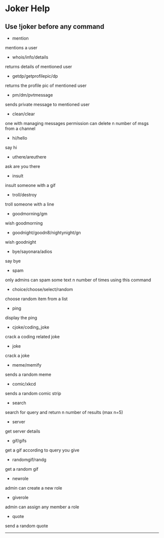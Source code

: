 # Joker Help
## Use !joker before any command
- mention

mentions a user
- whois/info/details

returns details of mentioned user
- getdp/getprofilepic/dp

returns the profile pic of mentioned user
- pm/dm/pvtmessage

sends private message to mentioned user
- clean/clear

one with managing messages permission can delete n number of msgs from a channel
- hi/hello

say hi
- uthere/areuthere

ask are you there
- insult

insult someone with a gif
- troll/destroy

troll someone with a line
- goodmorning/gm

wish goodmorning
- goodnight/goodn8/nightynight/gn

wish goodnight
- bye/sayonara/adios

say bye
- spam

only admins can spam some text n number of times using this command
- choice/choose/select/random

choose random item from a list
- ping

display the ping
- cjoke/coding_joke

crack a coding related joke
- joke

crack a joke
- meme/memify

sends a random meme
- comic/xkcd

sends a random comic strip
- search

search for query and return n number of results (max n=5)
- server

get server details
- gif/gifs

get a gif according to query you give
- randomgif/randg

get a random gif
- newrole

admin can create a new role
- giverole

admin can assign any member a role
- quote

send a random quote

---
